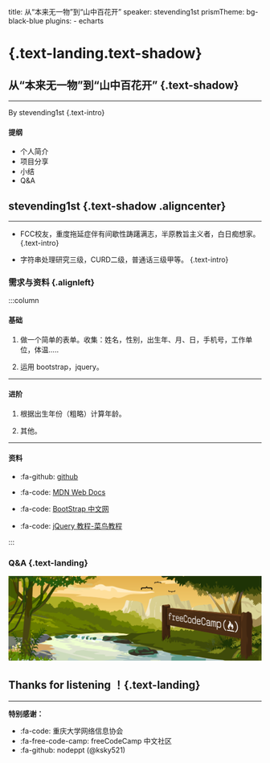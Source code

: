 title: 从“本来无一物”到“山中百花开”
speaker: stevending1st
prismTheme: bg-black-blue
plugins:
    - echarts

<slide class="bg-black-blue aligncenter" image="https://source.unsplash.com/C1HhAQrbykQ/ .dark">

#  {.text-landing.text-shadow}

## 从“本来无一物”到“山中百花开” {.text-shadow}

----

By stevending1st {.text-intro}

<slide class="bg-black-blue aligncenter">

#### 提纲

- 个人简介
- 项目分享
- 小结
- Q&A

<slide class="bg-black-blue">

## stevending1st {.text-shadow .aligncenter}

----

- FCC校友，重度拖延症伴有间歇性踌躇满志，半原教旨主义者，白日痴想家。 {.text-intro}

- 字符串处理研究三级，CURD二级，普通话三级甲等。 {.text-intro}

<slide class="bg-black-blue">

### 需求与资料 {.alignleft}

:::column

#### 基础

1. 做一个简单的表单。收集：姓名，性别，出生年、月、日，手机号，工作单位，体温..... 

2. 运用 bootstrap，jquery。

---

#### 进阶

1. 根据出生年份（粗略）计算年龄。

2. 其他。

----

#### 资料

- :fa-github: [github](https://github.com/)

- :fa-code: [MDN Web Docs](https://developer.mozilla.org/zh-CN/)

- :fa-code: [BootStrap 中文网](https://www.bootcss.com/)

- :fa-code: [jQuery 教程-菜鸟教程](https://www.runoob.com/jquery/jquery-tutorial.html)

:::

<slide class="bg-black-blue aligncenter">

### Q&A {.text-landing}

![](public/freecodecamp1.png)

<slide class="bg-black-blue aligncenter">

## Thanks for listening ！{.text-landing}
----
**特别感谢：**
- :fa-code: 重庆大学网络信息协会
- :fa-free-code-camp: freeCodeCamp 中文社区
- :fa-github: nodeppt (@ksky521)
